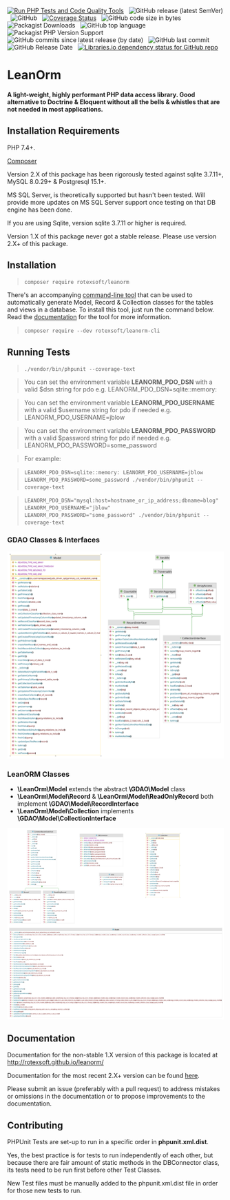 [![Run PHP Tests and Code Quality Tools](https://github.com/rotexsoft/leanorm/actions/workflows/php.yml/badge.svg)](https://github.com/rotexsoft/leanorm/actions/workflows/php.yml) &nbsp; 
![GitHub release (latest SemVer)](https://img.shields.io/github/v/release/rotexsoft/leanorm) &nbsp; 
![GitHub](https://img.shields.io/github/license/rotexsoft/leanorm) &nbsp; 
[![Coverage Status](https://coveralls.io/repos/github/rotexsoft/leanorm/badge.svg)](https://coveralls.io/github/rotexsoft/leanorm) &nbsp; 
![GitHub code size in bytes](https://img.shields.io/github/languages/code-size/rotexsoft/leanorm) &nbsp; 
![Packagist Downloads](https://img.shields.io/packagist/dt/rotexsoft/leanorm) &nbsp; 
![GitHub top language](https://img.shields.io/github/languages/top/rotexsoft/leanorm) &nbsp; 
![Packagist PHP Version Support](https://img.shields.io/packagist/php-v/rotexsoft/leanorm) &nbsp; 
![GitHub commits since latest release (by date)](https://img.shields.io/github/commits-since/rotexsoft/leanorm/latest) &nbsp; 
![GitHub last commit](https://img.shields.io/github/last-commit/rotexsoft/leanorm) &nbsp; 
![GitHub Release Date](https://img.shields.io/github/release-date/rotexsoft/leanorm) &nbsp; 
<a href="https://libraries.io/github/rotexsoft/leanorm">
    <img alt="Libraries.io dependency status for GitHub repo" src="https://img.shields.io/librariesio/github/rotexsoft/leanorm">
</a>

# LeanOrm

#### A light-weight, highly performant PHP data access library. Good alternative to Doctrine & Eloquent without all the bells & whistles that are not needed in most applications.

## Installation Requirements

PHP 7.4+.

[Composer](https://getcomposer.org/)

Version 2.X of this package has been rigorously tested against sqlite 3.7.11+, 
MySQL 8.0.29+ & Postgresql 15.1+. 

MS SQL Server, is theoretically supported but hasn't been tested. 
Will provide more updates on MS SQL Server support once testing 
on that DB engine has been done.

If you are using Sqlite, version sqlite 3.7.11 or higher is required.

Version 1.X of this package never got a stable release. Please use version 2.X+ of this package. 

## Installation

>`composer require rotexsoft/leanorm`

There's an accompanying [command-line tool](https://github.com/rotexsoft/leanorm-cli) that can be used to automatically generate Model, Record & Collection classes for the tables and views in a database. To install this tool, just run the command below. Read the [documentation](https://github.com/rotexsoft/leanorm-cli/blob/main/README.md) for the tool for more information.

> `composer require --dev rotexsoft/leanorm-cli`

## Running Tests

>`./vendor/bin/phpunit --coverage-text`

> You can set the environment variable **LEANORM_PDO_DSN** with a valid $dsn string for pdo e.g. LEANORM_PDO_DSN=sqlite::memory:

> You can set the environment variable **LEANORM_PDO_USERNAME** with a valid $username string for pdo if needed e.g. LEANORM_PDO_USERNAME=jblow

> You can set the environment variable **LEANORM_PDO_PASSWORD** with a valid $password string for pdo if needed e.g. LEANORM_PDO_PASSWORD=some_password

> For example:

>   `LEANORM_PDO_DSN=sqlite::memory: LEANORM_PDO_USERNAME=jblow LEANORM_PDO_PASSWORD=some_password ./vendor/bin/phpunit --coverage-text`

>   `LEANORM_PDO_DSN="mysql:host=hostname_or_ip_address;dbname=blog" LEANORM_PDO_USERNAME="jblow" LEANORM_PDO_PASSWORD="some_password" ./vendor/bin/phpunit --coverage-text`

### GDAO Classes & Interfaces

![GDAO Classes & Interfaces](https://raw.githubusercontent.com/rotexsoft/gdao/master/class-diagram.svg)

### LeanORM Classes

* **\LeanOrm\Model** extends the abstract **\GDAO\Model** class
* **\LeanOrm\Model\Record** & **\LeanOrm\Model\ReadOnlyRecord** both implement **\GDAO\Model\RecordInterface**
* **\LeanOrm\Model\Collection** implements **\GDAO\Model\CollectionInterface**

![LeanORM Classes](class-diagram.svg)

## Documentation
Documentation for the non-stable 1.X version of this package is located at http://rotexsoft.github.io/leanorm/

Documentation for the most recent 2.X+ version can be found [here](docs/index.md).

Please submit an issue (preferably with a pull request) to address mistakes or omissions in the documentation or to propose improvements to the documentation. 

## Contributing

PHPUnit Tests are set-up to run in a specific order in **phpunit.xml.dist**. 

Yes, the best practice is for tests to run independently of each other, 
but because there are fair amount of static methods in the DBConnector class, 
its tests need to be run first before other Test Classes. 

New Test files must be manually added to the phpunit.xml.dist file in order for those new tests to run.
